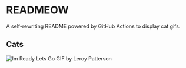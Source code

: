 # READMEOW

A self-rewriting README powered by GitHub Actions to display cat gifs.

## Cats

![Im Ready Lets Go GIF by Leroy Patterson](https://media0.giphy.com/media/CjmvTCZf2U3p09Cn0h/200.gif?cid=9acd02dashcnzesu5msg1hryle6omf74m8w97kkapmbpzq0d&ep=v1_gifs_search&rid=200.gif&ct=g)
